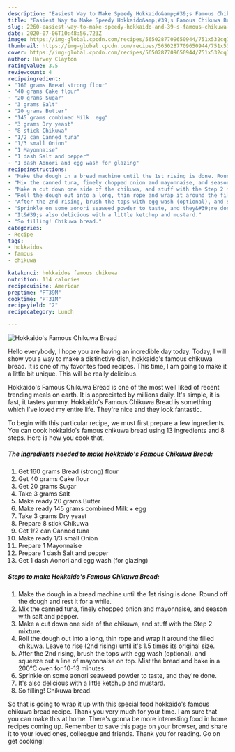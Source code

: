 ```yaml
---
description: "Easiest Way to Make Speedy Hokkaido&amp;#39;s Famous Chikuwa Bread"
title: "Easiest Way to Make Speedy Hokkaido&amp;#39;s Famous Chikuwa Bread"
slug: 2260-easiest-way-to-make-speedy-hokkaido-and-39-s-famous-chikuwa-bread
date: 2020-07-06T10:48:56.723Z
image: https://img-global.cpcdn.com/recipes/5650287709650944/751x532cq70/hokkaidos-famous-chikuwa-bread-recipe-main-photo.jpg
thumbnail: https://img-global.cpcdn.com/recipes/5650287709650944/751x532cq70/hokkaidos-famous-chikuwa-bread-recipe-main-photo.jpg
cover: https://img-global.cpcdn.com/recipes/5650287709650944/751x532cq70/hokkaidos-famous-chikuwa-bread-recipe-main-photo.jpg
author: Harvey Clayton
ratingvalue: 3.5
reviewcount: 4
recipeingredient:
- "160 grams Bread strong flour"
- "40 grams Cake flour"
- "20 grams Sugar"
- "3 grams Salt"
- "20 grams Butter"
- "145 grams combined Milk  egg"
- "3 grams Dry yeast"
- "8 stick Chikuwa"
- "1/2 can Canned tuna"
- "1/3 small Onion"
- "1 Mayonnaise"
- "1 dash Salt and pepper"
- "1 dash Aonori and egg wash for glazing"
recipeinstructions:
- "Make the dough in a bread machine until the 1st rising is done. Round off the dough and rest it for a while."
- "Mix the canned tuna, finely chopped onion and mayonnaise, and season with salt and pepper."
- "Make a cut down one side of the chikuwa, and stuff with the Step 2 mixture."
- "Roll the dough out into a long, thin rope and wrap it around the filled chikuwa. Leave to rise (2nd rising) until it&#39;s 1.5 times its original size."
- "After the 2nd rising, brush the tops with egg wash (optional), and squeeze out a line of mayonnaise on top. Mist the bread and bake in a 200°C oven for 10-13 minutes."
- "Sprinkle on some aonori seaweed powder to taste, and they&#39;re done."
- "It&#39;s also delicious with a little ketchup and mustard."
- "So filling! Chikuwa bread."
categories:
- Recipe
tags:
- hokkaidos
- famous
- chikuwa

katakunci: hokkaidos famous chikuwa 
nutrition: 114 calories
recipecuisine: American
preptime: "PT39M"
cooktime: "PT31M"
recipeyield: "2"
recipecategory: Lunch

---
```



![Hokkaido&#39;s Famous Chikuwa Bread](https://img-global.cpcdn.com/recipes/5650287709650944/751x532cq70/hokkaidos-famous-chikuwa-bread-recipe-main-photo.jpg)

Hello everybody, I hope you are having an incredible day today. Today, I will show you a way to make a distinctive dish, hokkaido&#39;s famous chikuwa bread. It is one of my favorites food recipes. This time, I am going to make it a little bit unique. This will be really delicious.



Hokkaido&#39;s Famous Chikuwa Bread is one of the most well liked of recent trending meals on earth. It is appreciated by millions daily. It's simple, it is fast, it tastes yummy. Hokkaido&#39;s Famous Chikuwa Bread is something which I've loved my entire life. They're nice and they look fantastic.


To begin with this particular recipe, we must first prepare a few ingredients. You can cook hokkaido&#39;s famous chikuwa bread using 13 ingredients and 8 steps. Here is how you cook that.

<!--inarticleads1-->

##### The ingredients needed to make Hokkaido&#39;s Famous Chikuwa Bread:

1. Get 160 grams Bread (strong) flour
1. Get 40 grams Cake flour
1. Get 20 grams Sugar
1. Take 3 grams Salt
1. Make ready 20 grams Butter
1. Make ready 145 grams combined Milk + egg
1. Take 3 grams Dry yeast
1. Prepare 8 stick Chikuwa
1. Get 1/2 can Canned tuna
1. Make ready 1/3 small Onion
1. Prepare 1 Mayonnaise
1. Prepare 1 dash Salt and pepper
1. Get 1 dash Aonori and egg wash (for glazing)




<!--inarticleads2-->

##### Steps to make Hokkaido&#39;s Famous Chikuwa Bread:

1. Make the dough in a bread machine until the 1st rising is done. Round off the dough and rest it for a while.
1. Mix the canned tuna, finely chopped onion and mayonnaise, and season with salt and pepper.
1. Make a cut down one side of the chikuwa, and stuff with the Step 2 mixture.
1. Roll the dough out into a long, thin rope and wrap it around the filled chikuwa. Leave to rise (2nd rising) until it&#39;s 1.5 times its original size.
1. After the 2nd rising, brush the tops with egg wash (optional), and squeeze out a line of mayonnaise on top. Mist the bread and bake in a 200°C oven for 10-13 minutes.
1. Sprinkle on some aonori seaweed powder to taste, and they&#39;re done.
1. It&#39;s also delicious with a little ketchup and mustard.
1. So filling! Chikuwa bread.




So that is going to wrap it up with this special food hokkaido&#39;s famous chikuwa bread recipe. Thank you very much for your time. I am sure that you can make this at home. There's gonna be more interesting food in home recipes coming up. Remember to save this page on your browser, and share it to your loved ones, colleague and friends. Thank you for reading. Go on get cooking!
